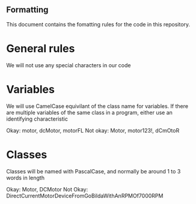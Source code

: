 ## Formatting

This document contains the fomatting rules for the code in this repository.

# General rules

We will not use any special characters in our code

# Variables

We will use CamelCase equivilant of the class name for variables. If there are multiple variables of the same class in a program, either use an identifying characteristic

Okay: motor, dcMotor, motorFL
Not okay: Motor, motor123!, dCmOtoR

# Classes

Classes will be named with PascalCase, and normally be around 1 to 3 words in length

Okay: Motor, DCMotor
Not Okay: DirectCurrentMotorDeviceFromGoBildaWithAnRPMOf7000RPM

